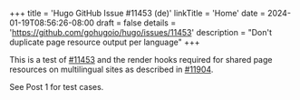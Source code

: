 +++
title = 'Hugo GitHub Issue #11453 (de)'
linkTitle = 'Home'
date = 2024-01-19T08:56:26-08:00
draft = false
details = 'https://github.com/gohugoio/hugo/issues/11453'
description = "Don't duplicate page resource output per language"
+++

This is a test of [#11453](https://github.com/gohugoio/hugo/issues/11453) and the render hooks required for shared page resources on multilingual sites as described in [#11904](https://github.com/gohugoio/hugo/issues/11904).

See Post 1 for test cases.

